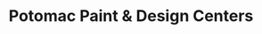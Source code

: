 ---
title: "Potomac Paint & Design Centers"
url: /arlington/potomac-paint-und-design-centers/
shop: Farben
---